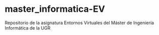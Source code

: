 # master_informatica-EV
Repositorio de la asignatura Entornos Virtuales del Máster de Ingeniería Informática de la UGR
